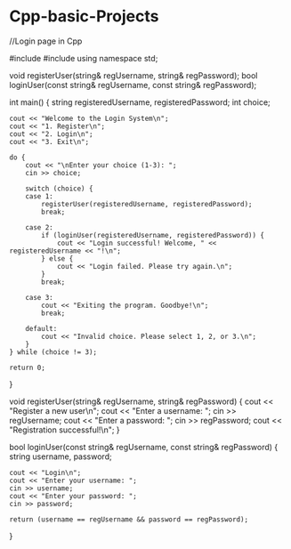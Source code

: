 # Cpp-basic-Projects

//Login page in Cpp


#include <iostream>
#include <string>
using namespace std;


void registerUser(string& regUsername, string& regPassword);
bool loginUser(const string& regUsername, const string& regPassword);

int main() {
    string registeredUsername, registeredPassword;
    int choice;

    cout << "Welcome to the Login System\n";
    cout << "1. Register\n";
    cout << "2. Login\n";
    cout << "3. Exit\n";

    do {
        cout << "\nEnter your choice (1-3): ";
        cin >> choice;

        switch (choice) {
        case 1:
            registerUser(registeredUsername, registeredPassword);
            break;

        case 2:
            if (loginUser(registeredUsername, registeredPassword)) {
                cout << "Login successful! Welcome, " << registeredUsername << "!\n";
            } else {
                cout << "Login failed. Please try again.\n";
            }
            break;

        case 3:
            cout << "Exiting the program. Goodbye!\n";
            break;

        default:
            cout << "Invalid choice. Please select 1, 2, or 3.\n";
        }
    } while (choice != 3);

    return 0;
}


void registerUser(string& regUsername, string& regPassword) {
    cout << "Register a new user\n";
    cout << "Enter a username: ";
    cin >> regUsername;
    cout << "Enter a password: ";
    cin >> regPassword;
    cout << "Registration successful!\n";
}

bool loginUser(const string& regUsername, const string& regPassword) {
    string username, password;

    cout << "Login\n";
    cout << "Enter your username: ";
    cin >> username;
    cout << "Enter your password: ";
    cin >> password;

    return (username == regUsername && password == regPassword);
}
